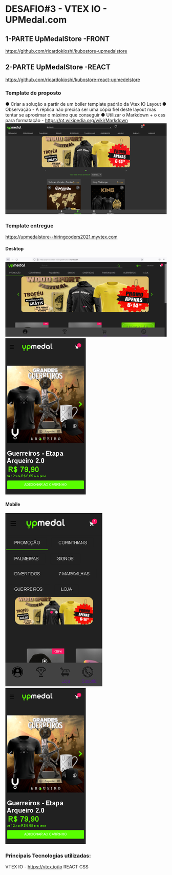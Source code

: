 # DESAFIO#3 - VTEX IO - UPMedal.com

## 1-PARTE UpMedalStore -FRONT
https://github.com/ricardokioshi/kubostore-upmedalstore

## 2-PARTE UpMedalStore -REACT
https://github.com/ricardokioshi/kubostore-react-upmedelstore

### Template de proposto
● Criar a solução a partir de um boiler template padrão da Vtex IO
Layout
● Observação - A réplica não precisa ser uma cópia fiel deste layout mas tentar
se aproximar o máximo que conseguir
● Utilizar o Markdown + o css para formatação -
https://pt.wikipedia.org/wiki/Markdown
![alt text](assets/upmedal.png)

### Template entregue
https://upmedalstore--hiringcoders2021.myvtex.com

#### Desktop
![alt text](assets/1.png) 
![alt text](assets/mobile2.png)

#### Mobile
![alt text](assets/mobile1.png)
![alt text](assets/mobile2.png)


### Principais Tecnologias utilizadas:
VTEX IO - https://vtex.io/io
REACT 
CSS